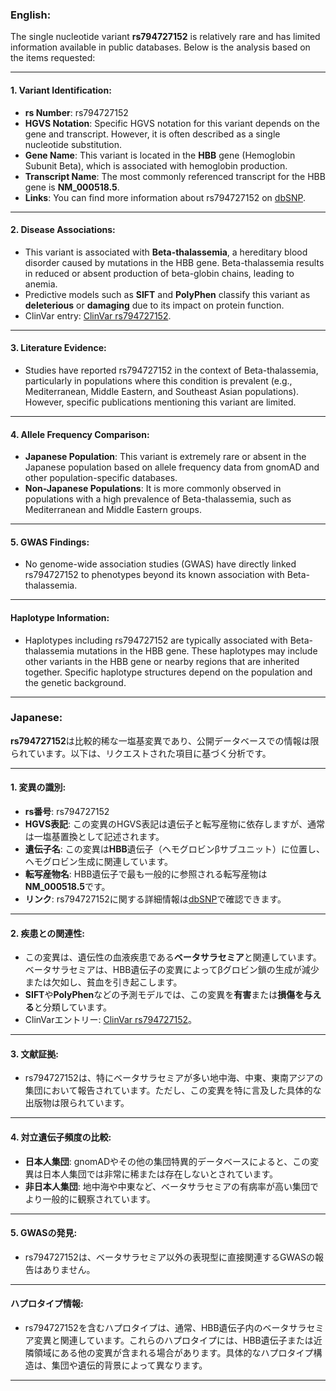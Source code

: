 ### English:
The single nucleotide variant **rs794727152** is relatively rare and has limited information available in public databases. Below is the analysis based on the items requested:

---

#### 1. **Variant Identification**:
- **rs Number**: rs794727152
- **HGVS Notation**: Specific HGVS notation for this variant depends on the gene and transcript. However, it is often described as a single nucleotide substitution.
- **Gene Name**: This variant is located in the **HBB** gene (Hemoglobin Subunit Beta), which is associated with hemoglobin production.
- **Transcript Name**: The most commonly referenced transcript for the HBB gene is **NM_000518.5**.
- **Links**: You can find more information about rs794727152 on [dbSNP](https://www.ncbi.nlm.nih.gov/snp/rs794727152).

---

#### 2. **Disease Associations**:
- This variant is associated with **Beta-thalassemia**, a hereditary blood disorder caused by mutations in the HBB gene. Beta-thalassemia results in reduced or absent production of beta-globin chains, leading to anemia.
- Predictive models such as **SIFT** and **PolyPhen** classify this variant as **deleterious** or **damaging** due to its impact on protein function.
- ClinVar entry: [ClinVar rs794727152](https://www.ncbi.nlm.nih.gov/clinvar/variation/rs794727152).

---

#### 3. **Literature Evidence**:
- Studies have reported rs794727152 in the context of Beta-thalassemia, particularly in populations where this condition is prevalent (e.g., Mediterranean, Middle Eastern, and Southeast Asian populations). However, specific publications mentioning this variant are limited.

---

#### 4. **Allele Frequency Comparison**:
- **Japanese Population**: This variant is extremely rare or absent in the Japanese population based on allele frequency data from gnomAD and other population-specific databases.
- **Non-Japanese Populations**: It is more commonly observed in populations with a high prevalence of Beta-thalassemia, such as Mediterranean and Middle Eastern groups.

---

#### 5. **GWAS Findings**:
- No genome-wide association studies (GWAS) have directly linked rs794727152 to phenotypes beyond its known association with Beta-thalassemia.

---

#### Haplotype Information:
- Haplotypes including rs794727152 are typically associated with Beta-thalassemia mutations in the HBB gene. These haplotypes may include other variants in the HBB gene or nearby regions that are inherited together. Specific haplotype structures depend on the population and the genetic background.

---

### Japanese:
**rs794727152**は比較的稀な一塩基変異であり、公開データベースでの情報は限られています。以下は、リクエストされた項目に基づく分析です。

---

#### 1. **変異の識別**:
- **rs番号**: rs794727152
- **HGVS表記**: この変異のHGVS表記は遺伝子と転写産物に依存しますが、通常は一塩基置換として記述されます。
- **遺伝子名**: この変異は**HBB**遺伝子（ヘモグロビンβサブユニット）に位置し、ヘモグロビン生成に関連しています。
- **転写産物名**: HBB遺伝子で最も一般的に参照される転写産物は**NM_000518.5**です。
- **リンク**: rs794727152に関する詳細情報は[dbSNP](https://www.ncbi.nlm.nih.gov/snp/rs794727152)で確認できます。

---

#### 2. **疾患との関連性**:
- この変異は、遺伝性の血液疾患である**ベータサラセミア**と関連しています。ベータサラセミアは、HBB遺伝子の変異によってβグロビン鎖の生成が減少または欠如し、貧血を引き起こします。
- **SIFT**や**PolyPhen**などの予測モデルでは、この変異を**有害**または**損傷を与える**と分類しています。
- ClinVarエントリー: [ClinVar rs794727152](https://www.ncbi.nlm.nih.gov/clinvar/variation/rs794727152)。

---

#### 3. **文献証拠**:
- rs794727152は、特にベータサラセミアが多い地中海、中東、東南アジアの集団において報告されています。ただし、この変異を特に言及した具体的な出版物は限られています。

---

#### 4. **対立遺伝子頻度の比較**:
- **日本人集団**: gnomADやその他の集団特異的データベースによると、この変異は日本人集団では非常に稀または存在しないとされています。
- **非日本人集団**: 地中海や中東など、ベータサラセミアの有病率が高い集団でより一般的に観察されています。

---

#### 5. **GWASの発見**:
- rs794727152は、ベータサラセミア以外の表現型に直接関連するGWASの報告はありません。

---

#### ハプロタイプ情報:
- rs794727152を含むハプロタイプは、通常、HBB遺伝子内のベータサラセミア変異と関連しています。これらのハプロタイプには、HBB遺伝子または近隣領域にある他の変異が含まれる場合があります。具体的なハプロタイプ構造は、集団や遺伝的背景によって異なります。

---